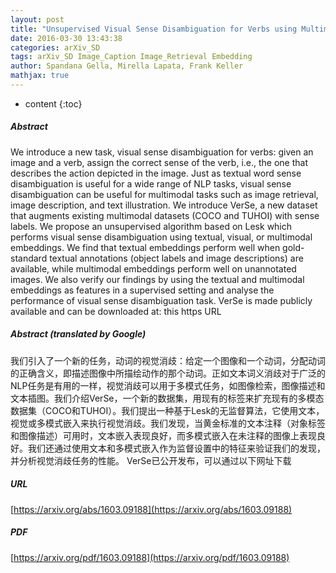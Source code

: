 ```yaml
---
layout: post
title: "Unsupervised Visual Sense Disambiguation for Verbs using Multimodal Embeddings"
date: 2016-03-30 13:43:38
categories: arXiv_SD
tags: arXiv_SD Image_Caption Image_Retrieval Embedding
author: Spandana Gella, Mirella Lapata, Frank Keller
mathjax: true
---
```


* content
{:toc}

##### Abstract
We introduce a new task, visual sense disambiguation for verbs: given an image and a verb, assign the correct sense of the verb, i.e., the one that describes the action depicted in the image. Just as textual word sense disambiguation is useful for a wide range of NLP tasks, visual sense disambiguation can be useful for multimodal tasks such as image retrieval, image description, and text illustration. We introduce VerSe, a new dataset that augments existing multimodal datasets (COCO and TUHOI) with sense labels. We propose an unsupervised algorithm based on Lesk which performs visual sense disambiguation using textual, visual, or multimodal embeddings. We find that textual embeddings perform well when gold-standard textual annotations (object labels and image descriptions) are available, while multimodal embeddings perform well on unannotated images. We also verify our findings by using the textual and multimodal embeddings as features in a supervised setting and analyse the performance of visual sense disambiguation task. VerSe is made publicly available and can be downloaded at: this https URL

##### Abstract (translated by Google)
我们引入了一个新的任务，动词的视觉消歧：给定一个图像和一个动词，分配动词的正确含义，即描述图像中所描绘动作的那个动词。正如文本词义消歧对于广泛的NLP任务是有用的一样，视觉消歧可以用于多模式任务，如图像检索，图像描述和文本插图。我们介绍VerSe，一个新的数据集，用现有的标签来扩充现有的多模态数据集（COCO和TUHOI）。我们提出一种基于Lesk的无监督算法，它使用文本，视觉或多模式嵌入来执行视觉消歧。我们发现，当黄金标准的文本注释（对象标签和图像描述）可用时，文本嵌入表现良好，而多模式嵌入在未注释的图像上表现良好。我们还通过使用文本和多模式嵌入作为监督设置中的特征来验证我们的发现，并分析视觉消歧任务的性能。 VerSe已公开发布，可以通过以下网址下载

##### URL
[https://arxiv.org/abs/1603.09188](https://arxiv.org/abs/1603.09188)

##### PDF
[https://arxiv.org/pdf/1603.09188](https://arxiv.org/pdf/1603.09188)

